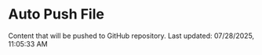 # Auto Push File

Content that will be pushed to GitHub repository.
Last updated: 07/28/2025, 11:05:33 AM